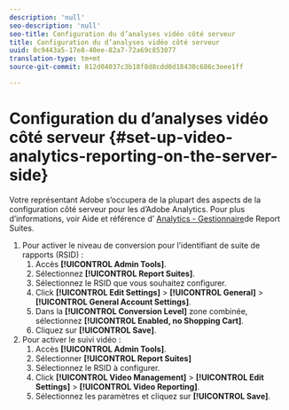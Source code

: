 ```yaml
---
description: 'null'
seo-description: 'null'
seo-title: Configuration du d’analyses vidéo côté serveur
title: Configuration du d’analyses vidéo côté serveur
uuid: 0c9443a5-17e8-40ee-82a7-72a69c853077
translation-type: tm+mt
source-git-commit: 812d04037c3b18f8d8cdd0d18430c686c3eee1ff

---
```



# Configuration du d’analyses vidéo côté serveur {#set-up-video-analytics-reporting-on-the-server-side}

Votre représentant Adobe s’occupera de la plupart des aspects de la configuration côté serveur pour les  d’Adobe Analytics. Pour plus d’informations, voir Aide et référence d’ [Analytics - Gestionnaire](https://microsite.omniture.com/t2/help/en_US/reference/#Report_Suite_Manager)de Report Suites.
1. Pour activer le niveau de conversion pour l’identifiant de suite de rapports (RSID) :
   1. Accès **[!UICONTROL Admin Tools]**.
   1. Sélectionnez **[!UICONTROL Report Suites]**.
   1. Sélectionnez le RSID que vous souhaitez configurer.
   1. Click **[!UICONTROL Edit Settings]** > **[!UICONTROL General]** > **[!UICONTROL General Account Settings]**.
   1. Dans la **[!UICONTROL Conversion Level]** zone combinée, sélectionnez **[!UICONTROL Enabled, no Shopping Cart]**.
   1. Cliquez sur **[!UICONTROL Save]**.
1. Pour activer le suivi vidéo :
   1. Accès **[!UICONTROL Admin Tools]**.
   1. Sélectionner **[!UICONTROL Report Suites]**
   1. Sélectionnez le RSID à configurer.
   1. Click **[!UICONTROL Video Management]** > **[!UICONTROL Edit Settings]** > **[!UICONTROL Video Reporting]**.
   1. Sélectionnez les paramètres et cliquez sur **[!UICONTROL Save]**.
